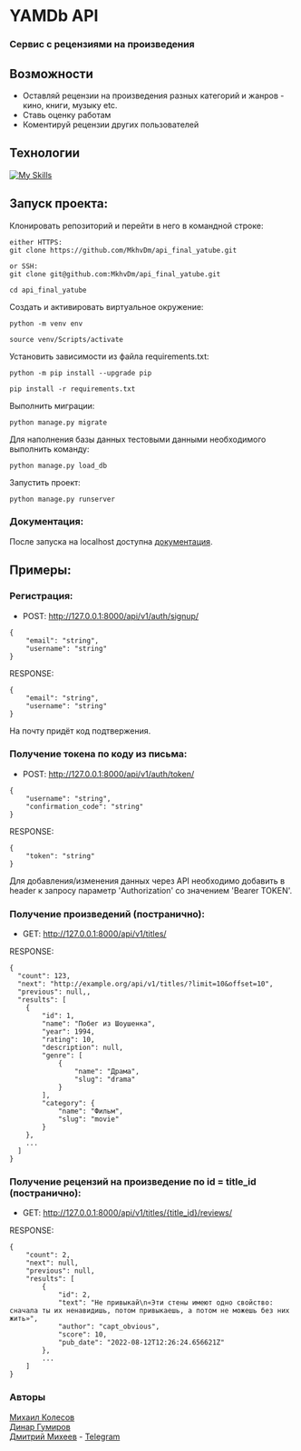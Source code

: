 <h1>YAMDb API</h1>

<h3>Сервис с рецензиями на произведения</h3>

## Возможности
- Оставляй рецензии на произведения разных категорий и жанров - кино, книги, музыку etc.
- Ставь оценку работам
- Коментируй рецензии других пользователей

## Технологии
[![My Skills](https://skillicons.dev/icons?i=python,django,sqlite,bootstrap&theme=light)](https://skillicons.dev)


## Запуск проекта:
Клонировать репозиторий и перейти в него в командной строке:

```
either HTTPS:
git clone https://github.com/MkhvDm/api_final_yatube.git
```
```
or SSH:
git clone git@github.com:MkhvDm/api_final_yatube.git
```

```
cd api_final_yatube
```

Cоздать и активировать виртуальное окружение:

```
python -m venv env
```

```
source venv/Scripts/activate
```

Установить зависимости из файла requirements.txt:

```
python -m pip install --upgrade pip
```

```
pip install -r requirements.txt
```

Выполнить миграции:

```
python manage.py migrate
```

Для наполнения базы данных тестовыми данными необходимого выполнить команду:

```
python manage.py load_db
```

Запустить проект:

```
python manage.py runserver
```

### Документация:
После запуска на localhost доступна [документация].

## Примеры:

### Регистрация:
* POST: http://127.0.0.1:8000/api/v1/auth/signup/ 
```
{
    "email": "string",
    "username": "string"
}
```
RESPONSE:
```
{
    "email": "string",
    "username": "string"
}
```
На почту придёт код подтвержения.

### Получение токена по коду из письма: 
* POST: http://127.0.0.1:8000/api/v1/auth/token/ 
```
{
    "username": "string",
    "confirmation_code": "string"
}
```
RESPONSE:
```
{
    "token": "string"
}
```

Для добавления/изменения данных через API необходимо добавить в header 
к запросу параметр 'Authorization' со значением 'Bearer TOKEN'.

### Получение произведений (постранично): 
* GET: http://127.0.0.1:8000/api/v1/titles/

RESPONSE:
```
{
  "count": 123,
  "next": "http://example.org/api/v1/titles/?limit=10&offset=10",
  "previous": null,,
  "results": [
    {
        "id": 1,
        "name": "Побег из Шоушенка",
        "year": 1994,
        "rating": 10,
        "description": null,
        "genre": [
            {
                "name": "Драма",
                "slug": "drama"
            }
        ],
        "category": {
            "name": "Фильм",
            "slug": "movie"
        }
    },
    ...
  ]
}
```

### Получение рецензий на произведение по id = title_id (постранично): 
* GET: http://127.0.0.1:8000/api/v1/titles/{title_id}/reviews/

RESPONSE:
```
{
    "count": 2,
    "next": null,
    "previous": null,
    "results": [
        {
            "id": 2,
            "text": "Не привыкай\n«Эти стены имеют одно свойство: сначала ты их ненавидишь, потом привыкаешь, а потом не можешь без них жить»",
            "author": "capt_obvious",
            "score": 10,
            "pub_date": "2022-08-12T12:26:24.656621Z"
        },
        ...
    ]
}
```


### Авторы

[Михаил Колесов]\
[Динар Гумиров]\
[Дмитрий Михеев] - [Telegram] 

[документация]: <http://127.0.0.1:8000/redoc/>
[Telegram]: <https://t.me/MkhvDm>

[Михаил Колесов]: <https://github.com/gazkhul>
[Динар Гумиров]: <https://github.com/dgumirov2>
[Дмитрий Михеев]: <https://github.com/MkhvDm>


